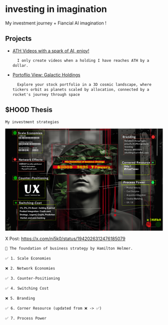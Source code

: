 # investing in imagination

My investment journey + Fiancial AI imagination !

## Projects 

- [ATH Videos with a spark of AI, enjoy!](https://ni5k0.github.io/investing_in_imagination/ath_videos/)
    
        I only create videos when a holding I have reaches ATH by a dollar. 

- [Portoflio View: Galactic Holdings](https://ni5k0.github.io/galactic_holdings/)

        Explore your stock portfolio in a 3D cosmic landscape, where tickers orbit as planets scaled by allocation, connected by a rocket's journey through space

## $HOOD Thesis

    My investment strategies

![HOOD 2025 7 Powers](hood_2025_7power.jpg)

X Post: https://x.com/ni5k0/status/1942026312476185079

```
🔖 The foundation of business strategy by Hamilton Helmer. 

✅ 1. Scale Economies 

❌ 2. Network Economies

✅ 3. Counter-Positioning

✅ 4. Switching Cost

❌ 5. Branding

✅ 6. Corner Resource (updated from ❌ -> ✅)

✅ 7. Process Power
```
